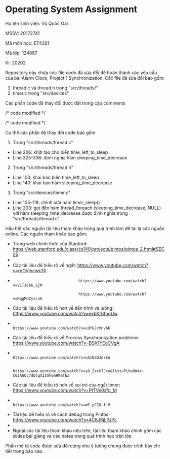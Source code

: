 # Operating System Assignment

Họ tên sinh viên: Vũ Quốc Oai

MSSV: 20172741

Mã môn học: ET4291

Mã lớp: 124887

Kì: 20202


Repository này chứa các file code đã sửa đổi để hoàn thành các yêu cầu của bài Alarm Clock, Project 1 Synchronization. Các file đã sửa đổi bao gồm:
1. thread.c và thread.h trong "src/threads/"
2. timer.c trong "src/devices"

Các phần code đã thay đổi được đặt trong cặp comments

/* code modified */

/* code modified */

Cụ thể các phần đã thay đổi code bao gồm
1. Trong "src/threads/thread.c"
- Line 206: khởi tạo cho biến time_left_to_sleep
- Line 325-336: định nghĩa hàm sleeping_time_decrease

2. Trong "src/threads/thread.h"
- Line 103: khai báo biến time_left_to_sleep
- Line 140: khai báo hàm sleeping_time_decrease

3. Trong "src/devices/timer.c"
- Line 105-118: chỉnh sửa hàm timer_sleep()
- Line 203: gọi đến hàm thread_foreach (sleeping_time_decrease, NULL) với hàm sleeping_time_decrease được định nghĩa trong "src/threads/thread.c"


Hầu hết các nguồn tài liệu tham khảo trong quá trình làm đề tài là các nguồn online. Các nguồn tham khảo bao gồm:
- Trang web chính thức của Stanford: https://web.stanford.edu/class/cs140/projects/pintos/pintos_2.html#SEC25
- 
- Các tài liệu để hiểu rõ về ngắt: https://www.youtube.com/watch?v=rnGVincwk30
- 
                                   https://www.youtube.com/watch?v=V1TJ6b6_EjM
                                   
                                   https://www.youtube.com/watch?v=KqgMGZyiLnU
                                   
- Các tài liệu để hiểu rõ hơn về tiến trình và luồng: https://www.youtube.com/watch?v=exbKr6fnoUw
- 
                                                      https://www.youtube.com/watch?v=LOfGJcVnvAk
                                                      
- Các tài liệu để hiểu rõ về Process Synchronization problems: https://www.youtube.com/watch?v=BSX1YEoCVgA
- 
                                                               https://www.youtube.com/watch?v=LRiN3DJdskA
                                                               
                                                               https://www.youtube.com/watch?v=s8_ZxcG7Jco&list=PLbu9W4c-C0iAGUc7dQlqXIsXkGnHMaTEz
                                                               
- Các tài liệu để hiểu rõ hơn về vai trò của ngắt timer: https://www.youtube.com/watch?v=PtTVe0zfg_M
- 
                                                         https://www.youtube.com/watch?v=m5_pFID-f-M
                                                         
- Tài liệu để hiểu rõ về cách debug trong Pintos: https://www.youtube.com/watch?v=4C8J6jLPJPc
- 
- Ngoài các tài liệu tham khảo nêu trên, tài liệu tham khảo chính gồm các slides bài giảng và các notes trong quá trình học trên lớp
                                                         

Phần mô tả code được sửa đổi cũng như ý tưởng chung được trình bày chi tiết trong báo cáo. 
